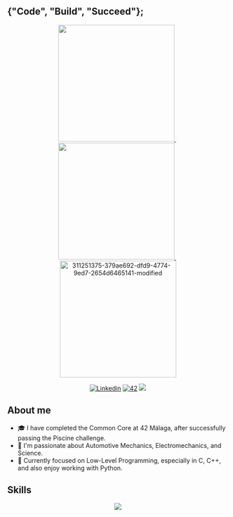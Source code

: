 ## {"Code", "Build", "Succeed"};

<p float="left" align="center">

  <a href="https://github.com/vcereced/piscina42">
    <img  width="265" src=https://github.com/vcereced/vcereced/assets/120835200/6ff9142e-aeaf-46e4-86b6-69cf3428f596>
  </a>
  &nbsp;
  
   <a href="https://github.com/vcereced/42-common-core">
     <img  width="265" src=https://github.com/vcereced/vcereced/assets/120835200/3b3e5983-99bb-4eaf-84cb-6340f1a111ff>
  </a>
  &nbsp;
  
  <a href="https://github.com/vcereced/Others">
  <img  width="265" src="https://github.com/vcereced/vcereced/assets/120835200/08071bbf-0247-4b58-baac-9650d79ca1d6" alt="311251375-379ae692-dfd9-4774-9ed7-2654d6465141-modified">
   </a>
</p>
 

<!---
SMALL ICONS
--->
<p align="center">
  <a href='https://www.linkedin.com/in/victor-cereceda' target="_blank"><img alt='Linkedin' src='https://img.shields.io/badge/LinkedIn-100000?style=flat&logo=Linkedin&logoColor=white&labelColor=0A66C2&color=0A66C2'/></a>
  </a>
  <a href='https://profile.intra.42.fr/users/vcereced' target="_blank"><img alt='42' src='https://img.shields.io/badge/Málaga-100000?style=flat&logo=42&logoColor=white&labelColor=000000&color=000000'/></a>
  </a>
  <img src="https://komarev.com/ghpvc/?username=vcereced&style=flat&color=blue">
</p>

## About me

- 🎓 I have completed the Common Core at 42 Málaga, after successfully passing the Piscine challenge.
- 🧠 I'm passionate about Automotive Mechanics, Electromechanics, and Science.
- 🚀 Currently focused on Low-Level Programming, especially in C, C++, and also enjoy working with Python.

<!---
BIG ICONS
--->
## Skills
<p align="center">
  <a href="https://skillicons.dev">
    <img src="https://skillicons.dev/icons?i=c,cpp,python,html,css,javascript,docker,nginx,git,github,bash" />
  </a>
</p>
